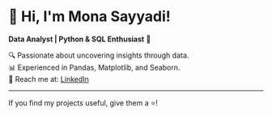 # 👋 Hi, I'm Mona Sayyadi!
**Data Analyst | Python & SQL Enthusiast** 🚀  

🔍 Passionate about uncovering insights through data.  
📊 Experienced in Pandas, Matplotlib, and Seaborn.  
📩 Reach me at: [LinkedIn](www.linkedin.com/in/mona-sayyadi-aa489b81)  

---
If you find my projects useful, give them a ⭐!
